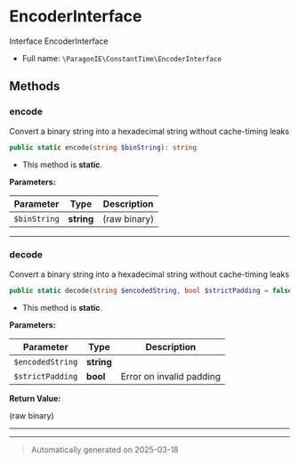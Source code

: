 
# EncoderInterface

Interface EncoderInterface



* Full name: `\ParagonIE\ConstantTime\EncoderInterface`



## Methods


### encode

Convert a binary string into a hexadecimal string without cache-timing
leaks

```php
public static encode(string $binString): string
```



* This method is **static**.




**Parameters:**

| Parameter | Type | Description |
|-----------|------|-------------|
| `$binString` | **string** | (raw binary) |





***

### decode

Convert a binary string into a hexadecimal string without cache-timing
leaks

```php
public static decode(string $encodedString, bool $strictPadding = false): string
```



* This method is **static**.




**Parameters:**

| Parameter | Type | Description |
|-----------|------|-------------|
| `$encodedString` | **string** |  |
| `$strictPadding` | **bool** | Error on invalid padding |


**Return Value:**

(raw binary)




***


***
> Automatically generated on 2025-03-18
